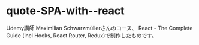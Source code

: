 # quote-SPA-with--react
Udemy講師 Maximilian Schwarzmüllerさんのコース、 React - The Complete Guide (incl Hooks, React Router, Redux)で制作したものです。